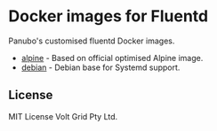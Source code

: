# Docker images for Fluentd

Panubo's customised fluentd Docker images.

- [alpine](alpine/README.md) - Based on official optimised Alpine image.
- [debian](debian/README.md) - Debian base for Systemd support.

## License

MIT License Volt Grid Pty Ltd.
